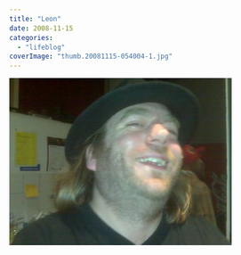 ```yaml
---
title: "Leon"
date: 2008-11-15
categories: 
  - "lifeblog"
coverImage: "thumb.20081115-054004-1.jpg"
---
```


[![](images/thumb.20081115-054004-1.jpg)](http://www.davelodwig.co.uk/wp-content/photos/20081115-054004-1.jpg)
